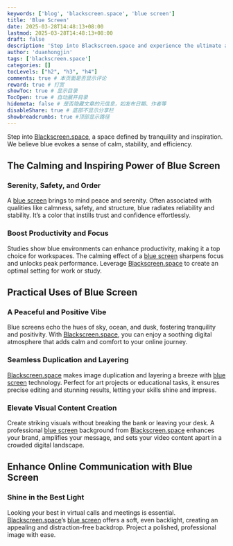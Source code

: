 ```yaml
---
keywords: ['blog', 'blackscreen.space', 'blue screen']
title: 'Blue Screen'
date: 2025-03-28T14:48:13+08:00
lastmod: 2025-03-28T14:48:13+08:00
draft: false
description: 'Step into Blackscreen.space and experience the ultimate allure of blue.'
author: 'duanhongjin'
tags: ['blackscreen.space']
categories: []
tocLevels: ["h2", "h3", "h4"]
comments: true # 本页面是否显示评论
reward: true # 打赏
showToc: true # 显示目录
TocOpen: true # 自动展开目录
hidemeta: false # 是否隐藏文章的元信息，如发布日期、作者等
disableShare: true # 底部不显示分享栏
showbreadcrumbs: true #顶部显示路径
---
```


Step into [Blackscreen.space](https://www.blackscreennow.space), a space defined by tranquility and inspiration. We believe blue evokes a sense of calm, stability, and efficiency. 

## The Calming and Inspiring Power of Blue Screen

### Serenity, Safety, and Order

A [blue screen](https://www.blackscreennow.space/blue-screen) brings to mind peace and serenity. Often associated with qualities like calmness, safety, and structure, blue radiates reliability and stability. It’s a color that instills trust and confidence effortlessly.

### Boost Productivity and Focus

Studies show blue environments can enhance productivity, making it a top choice for workspaces. The calming effect of a [blue screen](https://www.blackscreennow.space/blue-screen) sharpens focus and unlocks peak performance. Leverage [Blackscreen.space](https://www.blackscreennow.space) to create an optimal setting for work or study.

## Practical Uses of Blue Screen

### A Peaceful and Positive Vibe

Blue screens echo the hues of sky, ocean, and dusk, fostering tranquility and positivity. With [Blackscreen.space](https://www.blackscreennow.space), you can enjoy a soothing digital atmosphere that adds calm and comfort to your online journey.

### Seamless Duplication and Layering

[Blackscreen.space](https://www.blackscreennow.space) makes image duplication and layering a breeze with [blue screen](https://www.blackscreennow.space/blue-screen) technology. Perfect for art projects or educational tasks, it ensures precise editing and stunning results, letting your skills shine and impress.

### Elevate Visual Content Creation

Create striking visuals without breaking the bank or leaving your desk. A professional [blue screen](https://www.blackscreennow.space/blue-screen) background from [Blackscreen.space](https://www.blackscreennow.space) enhances your brand, amplifies your message, and sets your video content apart in a crowded digital landscape.

## Enhance Online Communication with Blue Screen

### Shine in the Best Light

Looking your best in virtual calls and meetings is essential. [Blackscreen.space](https://www.blackscreennow.space)’s [blue screen](https://www.blackscreennow.space/blue-screen) offers a soft, even backlight, creating an appealing and distraction-free backdrop. Project a polished, professional image with ease.
